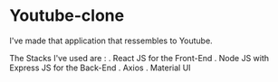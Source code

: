 # Youtube-clone

I've made that application that  ressembles to Youtube.

The Stacks I've used are :
  . React JS for the Front-End
  . Node JS with Express JS for the Back-End
  . Axios
  . Material UI

